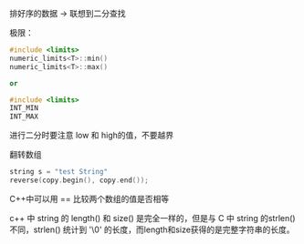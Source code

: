 排好序的数据 -> 联想到二分查找


极限：

```c++
#include <limits>
numeric_limits<T>::min()
numeric_limits<T>::max()

or

#include <limits>
INT_MIN
INT_MAX
```



进行二分时要注意 low 和 high的值，不要越界



翻转数组

```c++
string s = "test String"
reverse(copy.begin(), copy.end());
```



C++中可以用 == 比较两个数组的值是否相等



c++ 中 string 的 length() 和 size() 是完全一样的，但是与 C 中 string 的strlen() 不同，strlen() 统计到 '\0' 的长度，而length和size获得的是完整字符串的长度。


